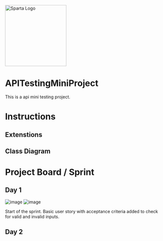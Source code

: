 <img src="https://boolerang.co.uk/wp-content/uploads/job-manager-uploads/company_logo/2018/04/SG-Logo-Black.png" alt="Sparta Logo" width="200"/>

# APITestingMiniProject
This is a api mini testing project.

>
# Instructions

<Include the text for Instruction to the API here>
  
## Extenstions
  
<Include the text for possible extension here>
  
## Class Diagram

<Include the class diagram here at the end of the project>
  
>
# Project Board / Sprint
## Day 1

![image](https://user-images.githubusercontent.com/88229692/182904622-bb2a209b-e989-4367-ba2c-40247b0b6608.png)
![image](https://user-images.githubusercontent.com/88229692/182904687-31b08a76-65e3-45a9-a6e6-30cc8fc73577.png)

 Start of the sprint. Basic user story with acceptance criteria added to check for valid and invalid inputs.
  
## Day 2

>
